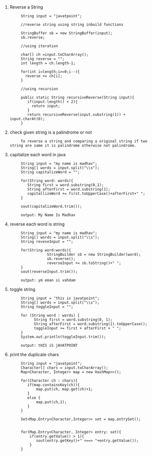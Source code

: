 1. Reverse a String

            String input = "javatpoint";

            //reverse string using string inbuild functions
            
            StringBuffer sb = new StringBuffer(input);
            sb.reverse;

            //using iteration
            
            char[] ch =input.toCharArray();
            String reverse = "";
            int length = ch.length-1;

            for(int i=length;i>=0;i--){
              reverse += ch[i];
            }
            
            //using recursion
            
            public static String recursiveReverse(String input){
               if(input.length() < 2){
                 return input;
               }
               return recursiveReverse(input.substring(1)) + input.charAt(0);
            }
            
2. check given string is a palindrome or not
            
            To reverse a string and comparing a original string if two string are same it is palindrome otherwise not palindrome.
            
3. capitalize each word in java
            
            String input = "my name is madhav";
            String[] words = input.split("\\s");
            String capitalizeWord = "";
            
            for(String word: words){
               String first = word.substring(0,1);
               String afterFirst = word.substring(1);
               capitallizeWord += first.toUpperCase()+afterFirst+" ";
            }
            
            sout(capitalizeWord.trim());
            
            output: My Name Is Madhav
            
4. reverse each word is string
            
            String input = "my name is madhav";
            String[] words = input.split("\\s");
            String reveseInput = "";
            
            for(String word:words){            
                        StringBuilder sb = new StringBuilder(word);
                        sb.reverse();
                        reverseInput += sb.toString()+" ";
            }
            sout(reverseInput.trim());
            
            output: ym eman si vahdam
            
5. toggle string 

            String input = "this is javatpoint";
            String[] words = input.split("\\s");
            String toggleInput = "";

            for (String word : words) {
                  String first = word.substring(0, 1);
                  String afterFirst = word.substring(1).toUpperCase();
                  toggleInput += first + afterFirst + " ";
            }
            System.out.println(toggleInput.trim());  
            
            output: tHIS iS jAVATPOINT
            
6. print the duplicate chars

            String input = "javatpoint";
            Character[] chars = input.toCharArray();
            Map<Character, Integer> map = new HashMap<>();
            
            for(Character ch : chars){
               if(map.containsKey(ch)){
                   map.put(ch, map.get(ch)+1;
               }
               else {
                   map.put(ch,1);
               }
            }
            
            Set<Map.Entry<Character,Integer>> set = map.entrySet();

                        
            for(Map.Entry<Character, Integer> entry: set){
                if(entry.getValue() > 1){
                   sout(entry.getKey()+" <==> "+entry.getValue());
                }
            }
            
            
            
